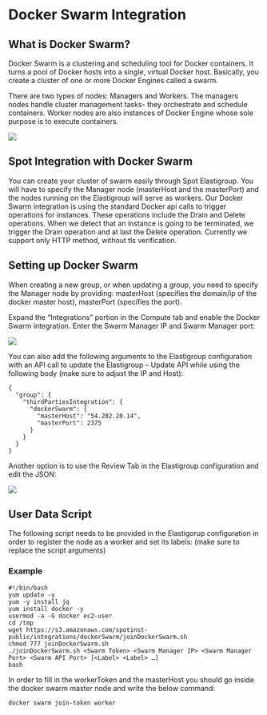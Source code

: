 # Docker Swarm Integration

## What is Docker Swarm?

Docker Swarm is a clustering and scheduling tool for Docker containers. It turns a pool of Docker hosts into a single, virtual Docker host. Basically, you create a cluster of one or more Docker Engines called a swarm.

There are two types of nodes: Managers and Workers. The managers nodes handle cluster management tasks- they orchestrate and schedule containers. Worker nodes are also instances of Docker Engine whose sole purpose is to execute containers.

<img src="/elastigroup/_media/docker-swarmREADME_1.png" />

## Spot Integration with Docker Swarm

You can create your cluster of swarm easily through Spot Elastigroup. You will have to specify the Manager node (masterHost and the masterPort) and the nodes running on the Elastigroup will serve as workers. Our Docker Swarm integration is using the standard Docker api calls to trigger operations for instances. These operations include the Drain and Delete operations. When we detect that an instance is going to be terminated, we trigger the Drain operation and at last the Delete operation. Currently we support only HTTP method, without tls verification.

## Setting up Docker Swarm

When creating a new group, or when updating a group, you need to specify the Manager node by providing: masterHost (specifies the domain/ip of the docker master host), masterPort (specifies the port).

Expand the “Integrations” portion in the Compute tab and enable the Docker Swarm integration. Enter the Swarm Manager IP and Swarm Manager port:

<img src="/elastigroup/_media/docker-swarmREADME_2.png" />

You can also add the following arguments to the Elastigroup configuration with an API call to update the Elastigroup – Update API while using the following body (make sure to adjust the IP and Host):

```
{
  "group": {
    "thirdPartiesIntegration": {
      "dockerSwarm": {
        "masterHost": "54.202.20.14",
        "masterPort": 2375
      }
    }
  }
}
```

Another option is to use the Review Tab in the Elastigroup configuration and edit the JSON:

<img src="/elastigroup/_media/docker-swarmREADME_3.png" />

## User Data Script

The following script needs to be provided in the Elastigorup configuration in order to register the node as a worker and set its labels: (make sure to replace the script arguments)

### Example

```
#!/bin/bash
yum update -y
yum -y install jq
yum install docker -y
usermod -a -G docker ec2-user
cd /tmp
wget https://s3.amazonaws.com/spotinst-public/integrations/dockerSwarm/joinDockerSwarm.sh
chmod 777 joinDockerSwarm.sh
./joinDockerSwarm.sh <Swarm Token> <Swarm Manager IP> <Swarm Manager Port> <Swarm API Port> [<Label> <Label> …]
bash
```

In order to fill in the workerToken and the masterHost you should go inside the docker swarm master node and write the below command:

```
docker swarm join-token worker
```
